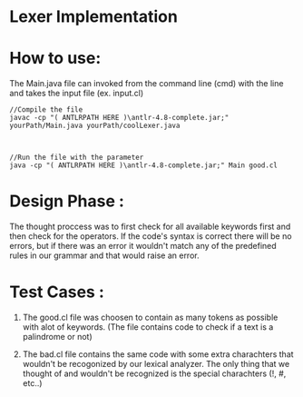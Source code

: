 # Lexer Implementation


# How to use:
The Main.java file can invoked from the command line (cmd) with the line and takes the input file (ex. input.cl)
```
//Compile the file
javac -cp "( ANTLRPATH HERE )\antlr-4.8-complete.jar;" yourPath/Main.java yourPath/coolLexer.java

 

//Run the file with the parameter
java -cp "( ANTLRPATH HERE )\antlr-4.8-complete.jar;" Main good.cl
```

 

# Design Phase :
The thought proccess was to first check for all available keywords first and then check for the operators. If the code's syntax is correct there will be no errors, but if there was an error it wouldn't match any of the predefined rules in our grammar and that would raise an error.

 

# Test Cases :
1) The good.cl file was choosen to contain as many tokens as possible with alot of keywords. (The file contains code to check if a text is a palindrome or not) 

 

2) The bad.cl file contains the same code with some extra charachters that wouldn't be recogonized by our lexical analyzer. 
The only thing that we thought of and wouldn't be recognized is the special charachters (!, #, etc..)